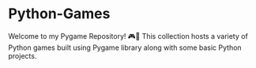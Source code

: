 # Python-Games
Welcome to my Pygame Repository! 🎮🐍 This collection hosts a variety of Python games built using Pygame library along with some basic Python projects. 
